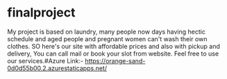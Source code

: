 # finalproject
My project is based on laundry, many people now days having hectic schedule and aged people and pregnant women can't wash their own clothes. SO here's our site with affordable prices and also with pickup and delivery, You can call mail or book your slot from website. Feel free to use our services.#Azure Link:- https://orange-sand-0d0d55b00.2.azurestaticapps.net/
